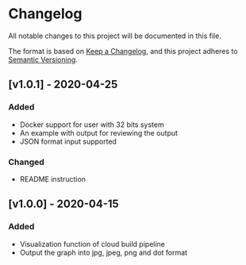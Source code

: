 # Changelog
All notable changes to this project will be documented in this file.

The format is based on [Keep a Changelog](https://keepachangelog.com/en/1.0.0/),
and this project adheres to [Semantic Versioning](https://semver.org/spec/v2.0.0.html).

## [v1.0.1] - 2020-04-25
### Added
- Docker support for user with 32 bits system
- An example with output for reviewing the output
- JSON format input supported
### Changed
- README instruction

## [v1.0.0] - 2020-04-15
### Added
- Visualization function of cloud build pipeline
- Output the graph into jpg, jpeg, png and dot format
